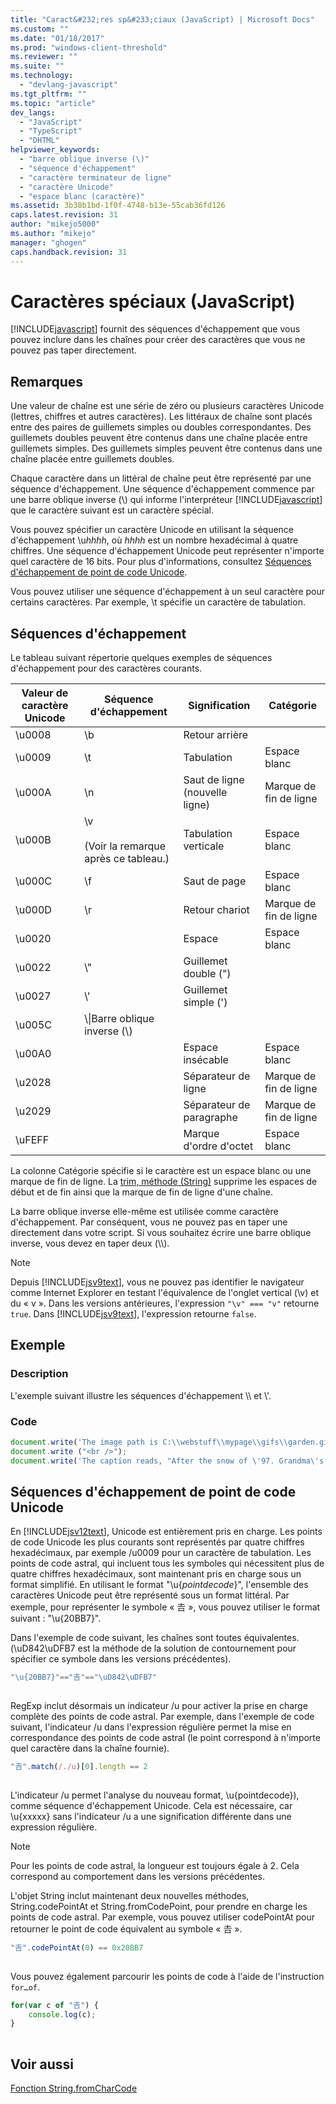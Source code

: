 ```yaml
---
title: "Caract&#232;res sp&#233;ciaux (JavaScript) | Microsoft Docs"
ms.custom: ""
ms.date: "01/18/2017"
ms.prod: "windows-client-threshold"
ms.reviewer: ""
ms.suite: ""
ms.technology: 
  - "devlang-javascript"
ms.tgt_pltfrm: ""
ms.topic: "article"
dev_langs: 
  - "JavaScript"
  - "TypeScript"
  - "DHTML"
helpviewer_keywords: 
  - "barre oblique inverse (\)"
  - "séquence d'échappement"
  - "caractère terminateur de ligne"
  - "caractère Unicode"
  - "espace blanc (caractère)"
ms.assetid: 3b38b1bd-1f0f-4748-b13e-55cab36fd126
caps.latest.revision: 31
author: "mikejo5000"
ms.author: "mikejo"
manager: "ghogen"
caps.handback.revision: 31
---
```

# Caract&#232;res sp&#233;ciaux (JavaScript)
[!INCLUDE[javascript](../../javascript/includes/javascript-md.md)] fournit des séquences d'échappement que vous pouvez inclure dans les chaînes pour créer des caractères que vous ne pouvez pas taper directement.  
  
## Remarques  
 Une valeur de chaîne est une série de zéro ou plusieurs caractères Unicode \(lettres, chiffres et autres caractères\).  Les littéraux de chaîne sont placés entre des paires de guillemets simples ou doubles correspondantes.  Des guillemets doubles peuvent être contenus dans une chaîne placée entre guillemets simples.  Des guillemets simples peuvent être contenus dans une chaîne placée entre guillemets doubles.  
  
 Chaque caractère dans un littéral de chaîne peut être représenté par une séquence d'échappement.  Une séquence d'échappement commence par une barre oblique inverse \(\\\) qui informe l'interpréteur [!INCLUDE[javascript](../../javascript/includes/javascript-md.md)] que le caractère suivant est un caractère spécial.  
  
 Vous pouvez spécifier un caractère Unicode en utilisant la séquence d'échappement \\u*hhhh*, où *hhhh* est un nombre hexadécimal à quatre chiffres.  Une séquence d'échappement Unicode peut représenter n'importe quel caractère de 16 bits.  Pour plus d'informations, consultez [Séquences d'échappement de point de code Unicode](#CodePoint).  
  
 Vous pouvez utiliser une séquence d'échappement à un seul caractère pour certains caractères.  Par exemple, \\t spécifie un caractère de tabulation.  
  
## Séquences d'échappement  
 Le tableau suivant répertorie quelques exemples de séquences d'échappement pour des caractères courants.  
  
|Valeur de caractère Unicode|Séquence d'échappement|Signification|Catégorie|  
|---------------------------------|----------------------------|-------------------|---------------|  
|\\u0008|\\b|Retour arrière||  
|\\u0009|\\t|Tabulation|Espace blanc|  
|\\u000A|\\n|Saut de ligne \(nouvelle ligne\)|Marque de fin de ligne|  
|\\u000B|\\v<br /><br /> \(Voir la remarque après ce tableau.\)|Tabulation verticale|Espace blanc|  
|\\u000C|\\f|Saut de page|Espace blanc|  
|\\u000D|\\r|Retour chariot|Marque de fin de ligne|  
|\\u0020||Espace|Espace blanc|  
|\\u0022|\\"|Guillemet double \("\)||  
|\\u0027|\\'|Guillemet simple \('\)||  
|\\u005C|\\\\|Barre oblique inverse \(\\\)||  
|\\u00A0||Espace insécable|Espace blanc|  
|\\u2028||Séparateur de ligne|Marque de fin de ligne|  
|\\u2029||Séparateur de paragraphe|Marque de fin de ligne|  
|\\uFEFF||Marque d'ordre d'octet|Espace blanc|  
  
 La colonne Catégorie spécifie si le caractère est un espace blanc ou une marque de fin de ligne.  La [trim, méthode \(String\)](../../javascript/reference/trim-method-string-javascript.md) supprime les espaces de début et de fin ainsi que la marque de fin de ligne d'une chaîne.  
  
 La barre oblique inverse elle\-même est utilisée comme caractère d'échappement.  Par conséquent, vous ne pouvez pas en taper une directement dans votre script.  Si vous souhaitez écrire une barre oblique inverse, vous devez en taper deux \(\\\\\).  
  
> [!NOTE]
>  Depuis [!INCLUDE[jsv9text](../../javascript/includes/jsv9text-md.md)], vous ne pouvez pas identifier le navigateur comme Internet Explorer en testant l'équivalence de l'onglet vertical \(\\v\) et du « v ».  Dans les versions antérieures, l'expression `"\v" === "v"` retourne `true`.  Dans [!INCLUDE[jsv9text](../../javascript/includes/jsv9text-md.md)], l'expression retourne `false`.  
  
## Exemple  
  
### Description  
 L'exemple suivant illustre les séquences d'échappement \\\\ et \\'.  
  
### Code  
  
```javascript  
document.write('The image path is C:\\webstuff\\mypage\\gifs\\garden.gif.');  
document.write ("<br />");  
document.write('The caption reads, "After the snow of \'97. Grandma\'s house is covered."');  
```  
  
<a name="CodePoint"></a>   
## Séquences d'échappement de point de code Unicode  
 En [!INCLUDE[jsv12text](../../javascript/includes/jsv12text-md.md)], Unicode est entièrement pris en charge.  Les points de code Unicode les plus courants sont représentés par quatre chiffres hexadécimaux, par exemple \/u0009 pour un caractère de tabulation.  Les points de code astral, qui incluent tous les symboles qui nécessitent plus de quatre chiffres hexadécimaux, sont maintenant pris en charge sous un format simplifié.  En utilisant le format "\\u{*pointdecode*}", l'ensemble des caractères Unicode peut être représenté sous un format littéral.  Par exemple, pour représenter le symbole « 𠮷 », vous pouvez utiliser le format suivant : "\\u{20BB7}".  
  
 Dans l'exemple de code suivant, les chaînes sont toutes équivalentes.  \(\\uD842\\uDFB7 est la méthode de la solution de contournement pour spécifier ce symbole dans les versions précédentes\).  
  
```javascript  
"\u{20BB7}"=="𠮷"=="\uD842\uDFB7"  
  
```  
  
 RegExp inclut désormais un indicateur \/u pour activer la prise en charge complète des points de code astral.  Par exemple, dans l'exemple de code suivant, l'indicateur \/u dans l'expression régulière permet la mise en correspondance des points de code astral \(le point correspond à n'importe quel caractère dans la chaîne fournie\).  
  
```javascript  
"𠮷".match(/./u)[0].length == 2  
  
```  
  
 L'indicateur \/u permet l'analyse du nouveau format, \\u{pointdecode}\), comme séquence d'échappement Unicode.  Cela est nécessaire, car \\u{xxxxx} sans l'indicateur \/u a une signification différente dans une expression régulière.  
  
> [!NOTE]
>  Pour les points de code astral, la longueur est toujours égale à 2.  Cela correspond au comportement dans les versions précédentes.  
  
 L'objet String inclut maintenant deux nouvelles méthodes, String.codePointAt et String.fromCodePoint, pour prendre en charge les points de code astral.  Par exemple, vous pouvez utiliser codePointAt pour retourner le point de code équivalent au symbole « 𠮷 ».  
  
```javascript  
"𠮷".codePointAt(0) == 0x20BB7  
  
```  
  
 Vous pouvez également parcourir les points de code à l'aide de l'instruction `for…of`.  
  
```javascript  
for(var c of "𠮷") {  
    console.log(c);  
}  
  
```  
  
## Voir aussi  
 [Fonction String.fromCharCode](../../javascript/reference/string-fromcharcode-function-javascript.md)